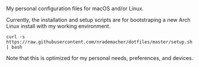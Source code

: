 My personal configuration files for macOS and/or Linux. 

Currently, the installation and setup scripts are for bootstraping a new Arch Linux install
with my working environment.

`curl -s https://raw.githubusercontent.com/nrademacher/dotfiles/master/setup.sh | bash`

Note that this is optimized for my personal needs, preferences, and devices.
